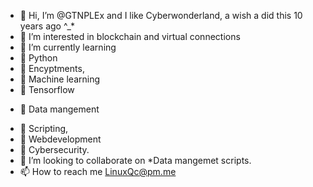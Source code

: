 - 👋 Hi, I’m @GTNPLEx and I like Cyberwonderland, a wish a did this 10 years ago ^_*
- 👀 I’m interested in blockchain and virtual connections
- 🌱 I’m currently learning 
- 💞️ Python 
- 💞️ Encyptments,
- 💞️ Machine learning
- 💞️ Tensorflow 
* 💞️ Data mangement 
- 💞️ Scripting,
- 💞️ Webdevelopment
- 💞️ Cybersecurity.   
- 💞️ I’m looking to collaborate on  *Data mangemet scripts.
- 📫 How to reach me LinuxQc@pm.me

<!---
GTNPLEx/GTNPLEx is a ✨ special ✨ repository because its `README.md` (this file) appears on your GitHub profile.
You can click the Preview link to take a look at your changes.
--->
